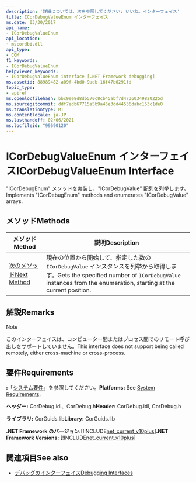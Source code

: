 ```yaml
---
description: '詳細については、次を参照してください: いいね。インターフェイス'
title: ICorDebugValueEnum インターフェイス
ms.date: 03/30/2017
api_name:
- ICorDebugValueEnum
api_location:
- mscordbi.dll
api_type:
- COM
f1_keywords:
- ICorDebugValueEnum
helpviewer_keywords:
- ICorDebugValueEnum interface [.NET Framework debugging]
ms.assetid: 88989482-a09f-4bd0-9adb-16f47b0291fd
topic_type:
- apiref
ms.openlocfilehash: bbc9ee8d8db570c8cb45abf7d47360349820225d
ms.sourcegitcommit: ddf7edb67715a5b9a45e3dd44536dabc153c1de0
ms.translationtype: MT
ms.contentlocale: ja-JP
ms.lasthandoff: 02/06/2021
ms.locfileid: "99690120"
---
```

# <a name="icordebugvalueenum-interface"></a><span data-ttu-id="f13e9-103">ICorDebugValueEnum インターフェイス</span><span class="sxs-lookup"><span data-stu-id="f13e9-103">ICorDebugValueEnum Interface</span></span>

<span data-ttu-id="f13e9-104">"ICorDebugEnum" メソッドを実装し、"ICorDebugValue" 配列を列挙します。</span><span class="sxs-lookup"><span data-stu-id="f13e9-104">Implements "ICorDebugEnum" methods and enumerates "ICorDebugValue" arrays.</span></span>  
  
## <a name="methods"></a><span data-ttu-id="f13e9-105">メソッド</span><span class="sxs-lookup"><span data-stu-id="f13e9-105">Methods</span></span>  
  
|<span data-ttu-id="f13e9-106">メソッド</span><span class="sxs-lookup"><span data-stu-id="f13e9-106">Method</span></span>|<span data-ttu-id="f13e9-107">説明</span><span class="sxs-lookup"><span data-stu-id="f13e9-107">Description</span></span>|  
|------------|-----------------|  
|[<span data-ttu-id="f13e9-108">次のメソッド</span><span class="sxs-lookup"><span data-stu-id="f13e9-108">Next Method</span></span>](icordebugvalueenum-next-method.md)|<span data-ttu-id="f13e9-109">現在の位置から開始して、指定した数の `ICorDebugValue` インスタンスを列挙から取得します。</span><span class="sxs-lookup"><span data-stu-id="f13e9-109">Gets the specified number of `ICorDebugValue` instances from the enumeration, starting at the current position.</span></span>|  
  
## <a name="remarks"></a><span data-ttu-id="f13e9-110">解説</span><span class="sxs-lookup"><span data-stu-id="f13e9-110">Remarks</span></span>  
  
> [!NOTE]
> <span data-ttu-id="f13e9-111">このインターフェイスは、コンピューター間またはプロセス間でのリモート呼び出しをサポートしていません。</span><span class="sxs-lookup"><span data-stu-id="f13e9-111">This interface does not support being called remotely, either cross-machine or cross-process.</span></span>  
  
## <a name="requirements"></a><span data-ttu-id="f13e9-112">要件</span><span class="sxs-lookup"><span data-stu-id="f13e9-112">Requirements</span></span>  

 <span data-ttu-id="f13e9-113">**:**「[システム要件](../../get-started/system-requirements.md)」を参照してください。</span><span class="sxs-lookup"><span data-stu-id="f13e9-113">**Platforms:** See [System Requirements](../../get-started/system-requirements.md).</span></span>  
  
 <span data-ttu-id="f13e9-114">**ヘッダー:** CorDebug.idl、CorDebug.h</span><span class="sxs-lookup"><span data-stu-id="f13e9-114">**Header:** CorDebug.idl, CorDebug.h</span></span>  
  
 <span data-ttu-id="f13e9-115">**ライブラリ:** CorGuids.lib</span><span class="sxs-lookup"><span data-stu-id="f13e9-115">**Library:** CorGuids.lib</span></span>  
  
 <span data-ttu-id="f13e9-116">**.NET Framework のバージョン:**[!INCLUDE[net_current_v10plus](../../../../includes/net-current-v10plus-md.md)]</span><span class="sxs-lookup"><span data-stu-id="f13e9-116">**.NET Framework Versions:** [!INCLUDE[net_current_v10plus](../../../../includes/net-current-v10plus-md.md)]</span></span>  
  
## <a name="see-also"></a><span data-ttu-id="f13e9-117">関連項目</span><span class="sxs-lookup"><span data-stu-id="f13e9-117">See also</span></span>

- [<span data-ttu-id="f13e9-118">デバッグのインターフェイス</span><span class="sxs-lookup"><span data-stu-id="f13e9-118">Debugging Interfaces</span></span>](debugging-interfaces.md)
